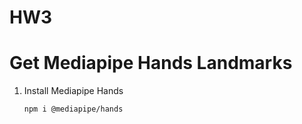 # HW3

# Get Mediapipe Hands Landmarks

1. Install Mediapipe Hands

   ```
   npm i @mediapipe/hands
   ```
